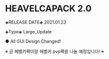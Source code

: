 # HEAVELCAPACK 2.0
◈RELEASE DATE◈ 2021.01.23

◈Type◈ Large_Update


● All GUI Design Changed!

※ 곧 헤벨카팩이랑 헤벨카 pvp팩을 나눌 예정입니다! ※
